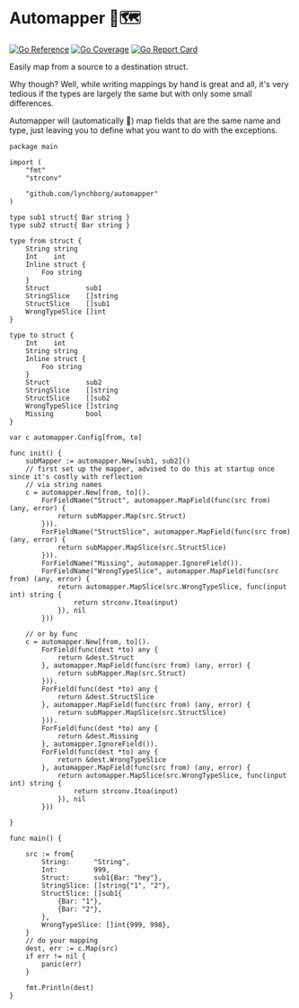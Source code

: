 # Automapper 🤖🗺️
[![Go Reference](https://pkg.go.dev/badge/github.com/lynchborg/automapper.svg)](https://pkg.go.dev/github.com/lynchborg/automapper)
[![Go Coverage](https://github.com/lynchborg/automapper/wiki/coverage.svg)](https://raw.githack.com/wiki/lynchborg/automapper/coverage.html)
[![Go Report Card](https://goreportcard.com/badge/github.com/lynchborg/automapper)](https://goreportcard.com/report/github.com/lynchborg/automapper)

Easily map from a source to a destination struct. 

Why though? Well, while writing mappings by hand is great and all, it's very tedious if the types are largely the same but with only some small differences. 

Automapper will (automatically 🤖) map fields that are the same name and type, just leaving you to define what you want to do with the exceptions.

```golang
package main

import (
	"fmt"
	"strconv"

	"github.com/lynchborg/automapper"
)

type sub1 struct{ Bar string }
type sub2 struct{ Bar string }

type from struct {
	String string
	Int    int
	Inline struct {
		Foo string
	}
	Struct         sub1
	StringSlice    []string
	StructSlice    []sub1
	WrongTypeSlice []int
}

type to struct {
	Int    int
	String string
	Inline struct {
		Foo string
	}
	Struct         sub2
	StringSlice    []string
	StructSlice    []sub2
	WrongTypeSlice []string
	Missing        bool
}

var c automapper.Config[from, to]

func init() {
	subMapper := automapper.New[sub1, sub2]()
	// first set up the mapper, advised to do this at startup once since it's costly with reflection
	// via string names
	c = automapper.New[from, to]().
		ForFieldName("Struct", automapper.MapField(func(src from) (any, error) {
			return subMapper.Map(src.Struct)
		})).
		ForFieldName("StructSlice", automapper.MapField(func(src from) (any, error) {
			return subMapper.MapSlice(src.StructSlice)
		})).
		ForFieldName("Missing", automapper.IgnoreField()).
		ForFieldName("WrongTypeSlice", automapper.MapField(func(src from) (any, error) {
			return automapper.MapSlice(src.WrongTypeSlice, func(input int) string {
				return strconv.Itoa(input)
			}), nil
		}))

	// or by func
	c = automapper.New[from, to]().
		ForField(func(dest *to) any {
			return &dest.Struct
		}, automapper.MapField(func(src from) (any, error) {
			return subMapper.Map(src.Struct)
		})).
		ForField(func(dest *to) any {
			return &dest.StructSlice
		}, automapper.MapField(func(src from) (any, error) {
			return subMapper.MapSlice(src.StructSlice)
		})).
		ForField(func(dest *to) any {
			return &dest.Missing
		}, automapper.IgnoreField()).
		ForField(func(dest *to) any {
			return &dest.WrongTypeSlice
		}, automapper.MapField(func(src from) (any, error) {
			return automapper.MapSlice(src.WrongTypeSlice, func(input int) string {
				return strconv.Itoa(input)
			}), nil
		}))

}

func main() {

	src := from{
		String:      "String",
		Int:         999,
		Struct:      sub1{Bar: "hey"},
		StringSlice: []string{"1", "2"},
		StructSlice: []sub1{
			{Bar: "1"},
			{Bar: "2"},
		},
		WrongTypeSlice: []int{999, 998},
	}
	// do your mapping
	dest, err := c.Map(src)
	if err != nil {
		panic(err)
	}

	fmt.Println(dest)
}

```
